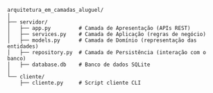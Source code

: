     arquitetura_em_camadas_aluguel/
    │
    ├── servidor/
    │   ├── app.py         # Camada de Apresentação (APIs REST)
    │   ├── services.py    # Camada de Aplicação (regras de negócio)
    │   ├── models.py      # Camada de Domínio (representação das entidades)
    │   ├── repository.py  # Camada de Persistência (interação com o banco)
    │   ├── database.db    # Banco de dados SQLite
    │
    └── cliente/
        ├── cliente.py     # Script cliente CLI

